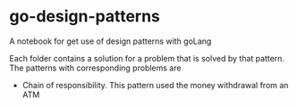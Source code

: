 # go-design-patterns
A notebook for get use of design patterns with goLang

Each folder contains a solution for a problem that is solved by that pattern.
The patterns with corresponding problems are
 - Chain of responsibility. This pattern used the money withdrawal from an ATM
